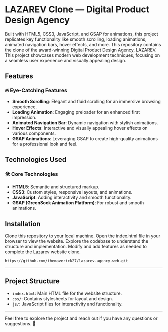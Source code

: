 # LAZAREV Clone — Digital Product Design Agency

Built with HTML5, CSS3, JavaScript, and GSAP for animations, this project replicates key functionality like smooth scrolling, loading animations, animated navigation bars, hover effects, and more.
This repository contains the clone of the award-winning Digital Product Design Agency, LAZAREV. This project showcases modern web development techniques, focusing on a seamless user experience and visually appealing design. 

## Features

### 🔥 Eye-Catching Features
- **Smooth Scrolling**: Elegant and fluid scrolling for an immersive browsing experience.
- **Loading Animation**: Engaging preloader for an enhanced first impression.
- **Animated Navigation Bar**: Dynamic navigation with stylish animations.
- **Hover Effects**: Interactive and visually appealing hover effects on various components.
- **GSAP Animations**: Leveraging GSAP to create high-quality animations for a professional look and feel.

## Technologies Used

### 🛠️ Core Technologies
- **HTML5**: Semantic and structured markup.
- **CSS3**: Custom styles, responsive layouts, and animations.
- **JavaScript**: Adding interactivity and smooth functionality.
- **GSAP (GreenSock Animation Platform)**: For robust and smooth animations.

## Installation
Clone this repository to your local machine.
Open the index.html file in your browser to view the website.
Explore the codebase to understand the structure and implementation.
Modify and add features as needed to complete the Lazarev website clone.

```bash
https://github.com/themaverick27/lazarev-agency-web.git
```
---

## Project Structure

- `index.html`: Main HTML file for the website structure.
- `css/`: Contains stylesheets for layout and design.
- `js/`: JavaScript files for interactivity and functionality.


---

Feel free to explore the project and reach out if you have any questions or suggestions. 🚀